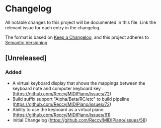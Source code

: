 # Changelog

All notable changes to this project will be documented in this file.
Link the relevant issue for each entry in the changelog.

The format is based on [Keep a Changelog](https://keepachangelog.com/en/1.0.0/),
and this project adheres to [Semantic Versioning](https://semver.org/spec/v2.0.0.html).

## \[Unreleased]

### Added
-   A virtual keyboard display that shows the mappings between the keyboard note and computer keyboard key (<https://github.com/Reccy/MIDIPiano/issues/72>)
-   Build suffix support "Alpha/Beta/RC/etc" to build pipeline (<https://github.com/Reccy/MIDIPiano/issues/72>)
-   Ability to use the keyboard as a virtual piano (<https://github.com/Reccy/MIDIPiano/issues/61>)
-   Initial Changelog (<https://github.com/Reccy/MIDIPiano/issues/58>)
